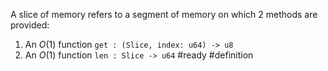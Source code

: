 A slice of memory refers to a segment of memory on which 2 methods are provided:
1. An $O(1)$ function `get : (Slice, index: u64) -> u8`
2. An $O(1)$ function `len : Slice -> u64`
#ready
#definition